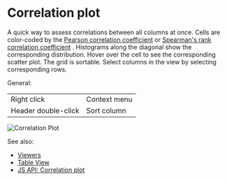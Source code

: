 <!-- TITLE: Correlation plot -->
<!-- SUBTITLE: -->

# Correlation plot

A quick way to assess correlations between all columns at once. Cells are color-coded by the
[Pearson correlation coefficient](https://en.wikipedia.org/wiki/Pearson_product-moment_correlation_coefficient)
or [Spearman's rank correlation coefficient](https://en.wikipedia.org/wiki/Spearman%27s_rank_correlation_coefficient)
. Histograms along the diagonal show the corresponding distribution. Hover over the cell to see the corresponding
scatter plot. The grid is sortable. Select columns in the view by selecting corresponding rows.

General:

|                     |              |
|---------------------|--------------|
| Right click         | Context menu |
| Header double-click | Sort column  |

![Correlation Plot](../../uploads/gifs/correlation-plot.gif "correlation plot")

See also:

* [Viewers](../viewers.md)
* [Table View](../../datagrok/table-view.md)
* [JS API: Correlation plot](https://public.datagrok.ai/js/samples/ui/viewers/types/corr-plot)
